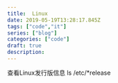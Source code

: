 ```yaml
---
title:  Linux
date: 2019-05-19T13:28:17.845Z
tags: ["code","it"]
series: ["blog"]
categories: ["code"]
draft: true
description:
---
```


查看Linux发行版信息
ls /etc/*release